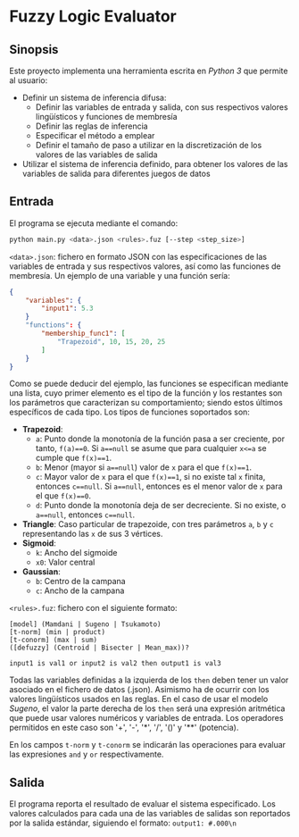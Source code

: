 # Fuzzy Logic Evaluator

## Sinopsis
Este proyecto implementa una herramienta escrita en *Python 3* que permite al usuario:
* Definir un sistema de inferencia difusa:
  - Definir las variables de entrada y salida, con sus respectivos valores lingüísticos y funciones de membresía
  - Definir las reglas de inferencia
  - Especificar el método a emplear
  - Definir el tamaño de paso a utilizar en la discretización de los valores de las variables de salida
* Utilizar el sistema de inferencia definido, para obtener los valores de las variables de salida para diferentes juegos de datos

## Entrada
El programa se ejecuta mediante el comando:

```bash
python main.py <data>.json <rules>.fuz [--step <step_size>]
```

`<data>.json`: fichero en formato JSON con las especificaciones de las variables de entrada y sus respectivos valores, así como las funciones de membresía. Un ejemplo de una variable y una función sería:
```json
{
    "variables": {
        "input1": 5.3
    }
    "functions": {
        "membership_func1": [
            "Trapezoid", 10, 15, 20, 25
        ]
    }
}
```
Como se puede deducir del ejemplo, las funciones se especifican mediante una lista, cuyo primer elemento es el tipo de la función y los restantes son los parámetros que caracterizan su comportamiento; siendo estos últimos específicos de cada tipo.
Los tipos de funciones soportados son:
* __Trapezoid__:
  - `a`: Punto donde la monotonía de la función pasa a ser creciente, por tanto, `f(a)==0`. Si `a==null` se asume que para cualquier `x<=a` se cumple que `f(x)==1`.
  - `b`: Menor (mayor si `a==null`) valor de `x` para el que `f(x)==1`.
  - `c`: Mayor valor de `x` para el que `f(x)==1`, si no existe tal `x` finita, entonces `c==null`. Si `a==null`, entonces es el menor valor de `x` para el que `f(x)==0`.
  - `d`: Punto donde la monotonía deja de ser decreciente. Si no existe, o `a==null`, entonces `c==null`.
* __Triangle__: Caso particular de trapezoide, con tres parámetros `a`, `b` y `c` representando las `x` de sus 3 vértices.
* __Sigmoid__:
  - `k`: Ancho del sigmoide
  - `x0`: Valor central
* __Gaussian__:
  - `b`: Centro de la campana
  - `c`: Ancho de la campana

`<rules>.fuz`: fichero con el siguiente formato:
```
[model] (Mamdani | Sugeno | Tsukamoto)
[t-norm] (min | product)
[t-conorm] (max | sum)
([defuzzy] (Centroid | Bisecter | Mean_max))?

input1 is val1 or input2 is val2 then output1 is val3
```
Todas las variables definidas a la izquierda de los `then` deben tener un valor asociado en el fichero de datos (.json). Asimismo ha de ocurrir con los valores lingüísticos usados en las reglas.
En el caso de usar el modelo *Sugeno*, el valor la parte derecha de los `then` será una expresión aritmética que puede usar valores numéricos y variables de entrada. Los operadores permitidos en este caso son '+', '-', '*', '/', '()' y '**' (potencia).

En los campos `t-norm` y `t-conorm` se indicarán las operaciones para evaluar las expresiones `and` y `or` respectivamente.

## Salida
El programa reporta el resultado de evaluar el sistema especificado. Los valores calculados para cada una de las variables de salidas son reportados por la salida estándar, siguiendo el formato: `output1: #.000\n`
